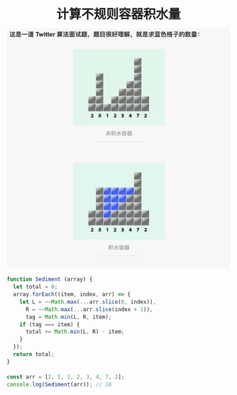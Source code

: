 <div class="my_title" style="text-align: center; font-weight: 700; font-size: 2em;">计算不规则容器积水量</div>

![问题](../images/question1.png)

```js
function Sediment (array) {
  let total = 0;
  array.forEach((item, index, arr) => {
    let L = ~~Math.max(...arr.slice(0, index)),
      R = ~~Math.max(...arr.slice(index + 1)),
      tag = Math.min(L, R, item);
    if (tag === item) {
      total += Math.min(L, R) - item;
    }
  });
  return total;
}

const arr = [2, 5, 1, 2, 3, 4, 7, 2];
console.log(Sediment(arr)); // 10
```